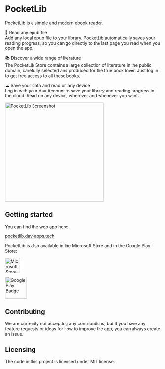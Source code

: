 # PocketLib

PocketLib is a simple and modern ebook reader.

📖 Read any epub file\
Add any local epub file to your library. PocketLib automatically saves your reading progress, so you can go directly to the last page you read when you open the app.

📚 Discover a wide range of literature\
The PocketLib Store contains a large collection of literature in the public domain, carefully selected and produced for the true book lover. Just log in to get free access to all these books.

☁ Save your data and read on any device\
Log in with your dav Account to save your library and reading progress in the cloud. Read on any device, wherever and whenever you want.

<img src="https://ams03pap003files.storage.live.com/y4mDc5Jjl7xkjk_WaopDgaSAbjMJn3r9EgU3r_73mWu3gZajsmb0mRLAzdjJC_bUJ9V4ErQ_hVl0EPyMga86PcYiYoa1UjWNL6ftsvAl6FYQxEWZC1azO_3qAPzHmGJeoBaaYsJ_MagJO7navsveemIdEcoRHbUTtdqsL_UCDczX5gNaWiOYS2jWizjlqJ0emfR?width=321&height=660&cropmode=none" alt="PocketLib Screenshot" width="320" />

## Getting started
You can find the web app here: 

[pocketlib.dav-apps.tech](https://pocketlib.dav-apps.tech)

PocketLib is also available in the Microsoft Store and in the Google Play Store:

<a href='//www.microsoft.com/store/apps/9NCRKB9SQ79S?cid=storebadge&ocid=badge' target="blank"><img src='https://dav-apps.tech/assets/images/MicrosoftStoreBadge.jpg' alt='Microsoft Store badge' height="48" /></a>

<a href='https://play.google.com/store/apps/details?id=app.dav.pocketlib&pcampaignid=MKT-Other-global-all-co-prtnr-py-PartBadge-Mar2515-1' target="blank"><img alt='Google Play Badge' src='https://play.google.com/intl/en_us/badges/images/generic/en_badge_web_generic.png' height="70" /></a>

## Contributing

We are currently not accepting any contributions, but if you have any feature requests or ideas for how to improve the app, you can always create an issue.

## Licensing

The code in this project is licensed under MIT license.
